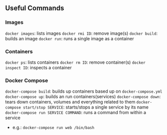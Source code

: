 ## Useful Commands

### Images
`docker images`: lists images
`docker rmi ID`: remove image(s)
`docker build`: builds an image
`docker run`: runs a single image as a container

### Containers
`docker ps`: lists containers
`docker rm ID`: remove container(s)
`docker inspect ID`: inspects a container

### Docker Compose
`docker-compose build`: builds up containers based up on `docker-compose.yml`
`docker-compose up`: builds an run containers(services)
`docker-compose down`: tears down containers, volumes and everything related to them
`docker-compose start/stop SERVICE`: starts/stops a single service by its name
`docker-compose run SERVICE COMMAND`: runs a command from within a service
  - e.g.: `docker-compose run web /bin/bash`